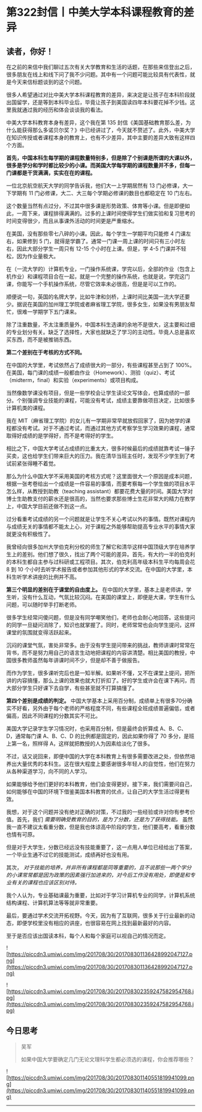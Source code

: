 # 第322封信丨中美大学本科课程教育的差异

## 读者，你好！

在之前的来信中我们聊过五次有关大学教育和生活的话题，在那些来信登出之后，很多朋友在线上和线下问了我不少问题。其中有一个问题可能比较具有代表性，就是今天来信标题谈到的这个问题。

很多人希望通过对比中美大学本科课程教育的差异，来决定是让孩子在本科阶段就出国留学，还是等到本科毕业后，毕竟让孩子到美国读四年本科要花掉不少钱。这里我就通过我的经历和体会谈谈我的看法。

中美大学本科教育本身有差异，这个我在第 135 封信《美国基础教育那么差，为什么能获得那么多诺贝尔奖？》中已经讲过了，今天就不赘述了。此外，中美大学在知识传授或者课程本身的教育上，也有不少差异，其中主要的差异大致有这样四个方面。

 **首先，中国本科生每学期的课程数量特别多，但是除了个别课是所谓的大课以外，很多是学分和学时都比较少的小课。而美国大学每学期的课程数量并不多，但每一门课都是干货满满，实实在在的课程。**

一位北京航空航天大学的同学告诉我，他们大一上学期居然有 13 门必修课，大一下学期有 11 门必修课，大二、大三每个学期必修课的数目也都稳定在 10 门左右。

这个数量当然有点过分，不过其中很多课是形势政策、体育等小课。但是即便如此，一周下来，课程排得满满的。过多的上课时间使得学生们做实验和复习思考的时间变得很少，而且从事课外活动的时间更是严重缩水。

在美国，没有那些零七八碎的小课。因此，每个学生一学期平均只能修 4 门课左右，如果修到 5 门，就得是学霸了。通常一门课一周上课的时间只有三小时左右，因此大部分学生一周只有 12-15 个小时在上课。但是，学 4-5 门课并不轻松，因为作业量极大。

在（一流大学的）计算机专业，一门操作系统课，学完以后，全部的作业（包含上机作业）和课程项目合在一起，就是一个完整的操作系统，也就是说，学完这门课，你能写一个手机操作系统，尽管它效率未必很高，但是是可以工作的。

顺便说一句，英国的名牌大学，比如牛津和剑桥，上课时间比美国一流大学还要少。据说在美国的加州理工学院或者麻省理工学院，很多女生，如果没有男朋友帮忙，很难一学期学下五门课来。

除了注重数量，不太注重质量外，中国本科生选课的余地不是很大，这主要和过细的专业划分有关。缺乏了选择性，大家也就缺乏了学习的主动性。毕竟人总是喜欢买东西，而不是被推销东西。

 **第二个差别在于考核的方式不同。**

在中国的大学里，考试依然占了成绩很大的一部分，有些课程甚至占到了 100%。在美国，每门课的成绩一般都由作业（Homework）、测验（quiz）、考试（midterm，final）和实验（experiments）或项目构成。

当然像数学课没有项目，但是一些学校会让学生读论文写体会，也算成绩的一部分。个别强调专业技能的课程，可能没有考试，成绩主要靠做项目决定，比如很多计算机类的课程。

我在 MIT（麻省理工学院）的女儿有一学期非常早就放假回家了，因为她学的课程都没有考试。对于不通过考试，而通过其他方式考察学生学习效果的课程，通常取得好成绩的是学得好，而不是考得好的学生。

相比之下，中国大学考试占成绩的比重太大，很多时候最后的成绩就靠考试一锤子买卖，这也给学生们带来巨大的压力。我在清华当班主任时，发现不少学生到了考试前紧张得睡不着觉。

那么为什么中国大学不采用美国的考核方式呢？这里面很大一个原因是成本问题，根据一张考卷给出一个成绩是一件容易的事情，而要考察每一个学生做的项目水平怎么样，从教授到助教（teaching assistant）都要花费大量的时间。美国大学对博士生助教支付的薪水还是很高的，当然也要求那些博士生花非常大的精力在教学上，中国大学目前还做不到这一点。

过分看重考试成绩的另一个问题就是让学生不关心考试以外的事情。既然对课程内与成绩无关的事情都不能太上心，对于课程之外能够帮助提高专业水平的事情大家就更没有积极性了。

我曾经向很多加州大学伯克利分校的师生了解它和清华这样中国顶级大学在培养学生上的差别。他们想了很久，找出了两个可能的差异。首先，有大约一半的伯克利的本科生都自主参与过科研或工程项目。其次，伯克利高年级本科生平均每周会花 8 到 10 个小时去听学术报告或者参加其他形式的学术交流。在中国的大学里，本科生听学术讲座的比例并不高。

 **第三个明显的差别在于课堂的自由度上。** 在中国的大学里，基本上是老师讲，学生听，没有什么互动，气氛比较沉闷。在美国的课堂上，即便是大课，学生有什么问题，可以随时举手打断老师。

很多学生经常问傻问题，但是没有同学嘲笑他们，老师也会耐心地回答。这些提问的同学一旦疑问消除了，知识也就掌握了。同时，老师常常也会向学生提问，这样课堂的氛围就变得活跃起来。

沉闷的课堂气氛，害处非常多。由于没有学生提问带来的挑战，教师讲课时常常在背书，而不是努力用自己的语言生动地把课程的内容讲清楚。相比美国的教授，中国很多教师虽然每年讲课时间不少，但是却不善于做报告。

而作为学生，很多课听完后也是一知半解。如果听不懂，又不在课堂上提问，把所讲的内容搞懂，那么上课的效果也就大打折扣了。好的学生或许会在课下再问，而大部分学生只好课下去自学，有些甚至就不打算搞懂了。

 **第四个差别是成绩的判定。** 中国大学基本上采用百分制，成绩单上有很多70分确实不好看，另外由于每个老师的严格程度不同，有些课程全班成绩普遍偏低，或者偏高，因此不同课程的分数其实不可比。

美国大学记录学生学习情况时，也采用百分制，但是最终会折算成 A、B、C、D，通常每门课 A、B、C、D 的比例都是固定的，因此如果你得了 70 多分，是班上第一名，照样得 A，这样就把教授的人为因素给淡化了很多。

不过，话又说回来，即便中国的大学在本科教育上有很多需要改进之处，但依然培养出大量优秀的本科生。这在很大程度上要感谢很多年轻人的自觉性，他们在努力从各种渠道学习，向不同的人学习。

如果能够给予他们更好的本科教育，他们会变得更好。接下来，我们需要问自己，如何能够在中国的环境下借鉴美国本科教育的优点，让自己的大学生活过得更有效。

我想，对于这个问题并没有绝对正确的对策，不过我的一些经验或许对你有参考价值。首先，我们 *需要明确受教育的目的，是为了分数，还是为了获得技能。* 虽然我一直不建议太看重分数，但是我也体谅高中阶段的学生，他们要高考，看重分数也情有可原。

但是对于大学生，分数已经远没有技能重要了，这一点用人单位已经给出了答案，一个毕业生通不过它的技能测试，成绩再好也没有用。

其次， *对于技能的培养，并非所有课程都是同等重要的，且不说那些一两个学分的小课常常都是因为政策的因素强行加进来的，对今后工作没有用处，即便是和专业有关的课程也应该区别对待。*

我个人认为，专业基础课最为重要，比如对于学习计算机专业的同学，计算机系统结构课程、计算机算法等等就非常重要。

最后，要通过学术交流开拓视野。今天，因为有了互联网，很多关于行业最新的动态，即便学校里没有相应的讲座，也很容易在网上找到最新最好的内容。

至于是否应该出国读本科，每个人和每个家庭可以视自己的情况而定。

![https://piccdn3.umiwi.com/img/201708/30/201708301136428992047127.png](https://piccdn3.umiwi.com/img/201708/30/201708301136428992047127.png)

![https://piccdn3.umiwi.com/img/201708/30/201708302359247582954768.jpg](https://piccdn3.umiwi.com/img/201708/30/201708302359247582954768.jpg)

## 今日思考

> 吴军
> 
> 如果中国大学要确定几门无论文理科学生都必须选的课程，你会推荐哪些？

![https://piccdn3.umiwi.com/img/201708/30/201708301140551819941099.png](https://piccdn3.umiwi.com/img/201708/30/201708301140551819941099.png)

---
